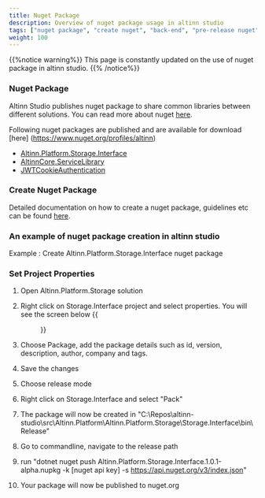 ```yaml
---
title: Nuget Package
description: Overview of nuget package usage in altinn studio
tags: ["nuget package", "create nuget", "back-end", "pre-release nuget"]
weight: 100
---
```

{{%notice warning%}}
This page is constantly updated on the use of nuget package in altinn studio. 
{{% /notice%}}

### Nuget Package

Altinn Studio publishes nuget package to share common libraries between different solutions. You can read more about nuget [here](https://www.nuget.org/).

Following nuget packages are published and are available for download [here] (https://www.nuget.org/profiles/altinn)

- [Altinn.Platform.Storage.Interface](https://www.nuget.org/packages/Altinn.Platform.Storage.Interface/)
- [AltinnCore.ServiceLibrary](https://www.nuget.org/packages/AltinnCore.ServiceLibrary/)
- [JWTCookieAuthentication](https://www.nuget.org/packages/JWTCookieAuthentication/)


### Create Nuget Package

Detailed documentation on how to create a nuget package, guidelines etc can be found [here](https://docs.microsoft.com/en-us/nuget/quickstart/create-and-publish-a-package-using-visual-studio). 

### An example of  nuget package creation in altinn studio

Example : Create Altinn.Platform.Storage.Interface nuget package

### Set Project Properties

1. Open Altinn.Platform.Storage solution
2. Right click on Storage.Interface project and select properties. You will see the screen below
{{<figure src="storageinterface-props.png?width=1000" title="Project Properties">}}

3. Choose Package, add the package details such as id, version, description, author, company and tags.
4. Save the changes
5. Choose release mode
6. Right click on Storage.Interface and select "Pack"
7. The package will now be created in "C:\Repos\altinn-studio\src\Altinn.Platform\Altinn.Platform.Storage\Storage.Interface\bin\Release"
8. Go to commandline, navigate to the release path
9. run "dotnet nuget push Altinn.Platform.Storage.Interface.1.0.1-alpha.nupkg -k [nuget api key] -s https://api.nuget.org/v3/index.json"
10. Your package will now be published to nuget.org

